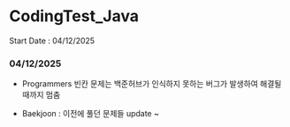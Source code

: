 # CodingTest_Java

Start Date : 04/12/2025

### 04/12/2025

* Programmers 빈칸 문제는 백준허브가 인식하지 못하는 버그가 발생하여 해결될 때까지 멈춤

* Baekjoon : 이전에 풀던 문제들 update ~



